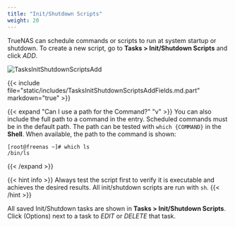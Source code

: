 ```yaml
---
title: "Init/Shutdown Scripts"
weight: 20
---
```


TrueNAS can schedule commands or scripts to run at system startup or shutdown.
To create a new script, go to **Tasks > Init/Shutdown Scripts** and click *ADD*.

![TasksInitShutdownScriptsAdd](/images/CORE/12.0/TasksInitShutdownScriptsAdd.png "Creating a new script")

{{< include file="static/includes/TasksInitShutdownScriptsAddFields.md.part" markdown="true" >}}

{{< expand "Can I use a path for the Command?" "v" >}}
You can also include the full path to a command in the entry.
Scheduled commands must be in the default path.
The path can be tested with `which {COMMAND}` in the **Shell**.
When available, the path to the command is shown:

```
[root@freenas ~]# which ls
/bin/ls
```
{{< /expand >}}

{{< hint info >}}
Always test the script first to verify it is executable and achieves the desired results.
All init/shutdown scripts are run with `sh`.
{{< /hint >}}

All saved Init/Shutdown tasks are shown in **Tasks > Init/Shutdown Scripts**.
Click <i class="fa fa-ellipsis-v" aria-hidden="true" title="Options"></i> (Options) next to a task to *EDIT* or *DELETE* that task.
